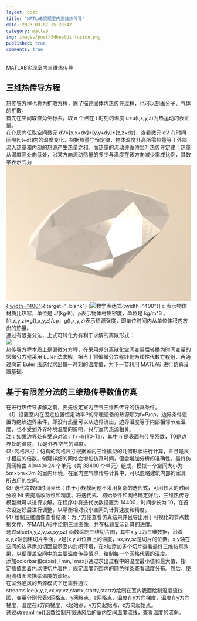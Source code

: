 ```yaml
---
layout: post
title: "MATLAB实现室内三维热传导"
date: 2023-03-07 15:28:47
category: matlab
img: images/post/3dheatdiffusion.png
published: true
comments: true
---
```

MATLAB实现室内三维热传导

<!-- more -->
## 三维热传导方程
热传导方程也称为扩散方程，除了描述固体内热传导过程，也可以刻画分子、气体的扩散。  
首先在空间取直角坐标系，取 n 个点在 t 时刻的温度 u=u(t,x,y,z)为热运动的表征量。  
在介质内任取空间微元 dV=[x,x+dx]\*[y,y+dy]\*[z,z+dz]，查看微元 dV 在时间间隔[t,t+dt]内的温度变化，根据热量守恒定律，物体温度升高所需热量等于外部流入热量和内部的热源产生热量之和。而热量的流动遵循傅里叶热传导定律：热量从温度高处向低处，沿某方向流动热量的多少与温度在该方向减少率成比例，其数学表示式为  
[![gem_reflection](../../images/post/gemshader/gem_reflection.png){:width="400"}](../../images/post/gemshader/gem_reflection.png){:target="_blank"}
[![数学表达式](https://img-blog.csdnimg.cn/bad14eb5bc2d4e719e27e4e9bf521ad3.png){:width="400"}] 
c 表示物体材质比热容，单位是 J/(kg·K)，ρ表示物体材质密度，单位是 kg/m^3 。f(t,x,y,z)=g(t,x,y,z)/cρ，g(t,x,y,z)表示热源强度，即单位时间内从单位体积内放出的热量。   
通过有限差分法，上式可转化为有利于求解的离散形式：  
![](https://img-blog.csdnimg.cn/e6560e32e3fe45049976c9b751422ae8.png)  
热传导方程本质上是偏微分方程，在采用差分离散化空间变量后转换为时间变量的常微分方程采用 Euler 法求解，相当于将偏微分方程转化为线性代数方程组，再通过向前 Euler 法迭代求出每一时刻的温度值，为下一节利用 MATLAB 进行仿真设置基础。  
## 基于有限差分法的三维热传导数值仿真  
在进行热传导求解之前，要先设定室内空气三维热传导的仿真条件。  
（1）设置室内在固定位置恒定功率P的采暖设备的热源项为f=P/cρ。边界条件设置为绝热边界条件，即没有热量可以从边界流出，边界温度等于内部相邻节点温度，也不受到外界环境温度的影响，只与室内热源相关。  
注：如果边界处有受迫对流，f+=h(T0-Ta)，其中 h 是表面热传导系数，T0是边界处的温度，Ta是外界空气的温度。     
(2) 网格尺寸：仿真的网格尺寸根据室内三维模型的几何形状进行计算，并且是尺寸相应的倍数。创建详细的网格会增加仿真时间，但会增加分析的准确性。最终仿真网格由 40×40×24 个单元（共 38400 个单元）组成，模拟一个空间大小为 5m×5m×3m 的室内环境。在室内空气热传导计算中，可以忽略建筑内部的家具所占用的空间。  
(3) 迭代次数和时间步长：由于小规模问题不采用复杂的迭代式，可用较大的时间分段 Nt 去提高收敛性和精度。将迭代式、初始条件和网格确定好后，三维热传导模型就可以进行求解。在程序中将迭代次数设置为 14400，时间步长为 10，在首次设定好后进行调整，以平衡相对较小空间的计算速度和精度。  
(4) 绘制三维图像查看结果：为了方便查看仿真结果并且导出用于可视化的节点数据文件，在MATLAB中绘制三维图像，并在标题显示计算的进度。  
通过slice(x,y,z,v,sx,sy,sz) 函数绘制三维切片图，其中x,y,z为三维数据，沿着x,y,z轴创建切片平面，v是(x,y,z)位置上的温度，sx,sy,sz是切片的位置。x,y轴在空间的边界添加切面显示室内封闭环境，在z轴添加多个切片查看最终三维仿真效果，以便覆盖空间中的主要温度传导情况，绘制每一个网格代表的温度。  
添加colorbar和caxis([Tmin,Tmax])通过求出过程中的温度最小值和最大值，指定插值面着色以使切片着色，规定温度范围内的颜色样条查看温度分布。然后，使用流线图来描绘温度的流场。  
在室外通风的热源模式下还需要通过streamslice(x,y,z,vx,vy,vz,startx,starty,startz)绘制在室内表面绘制温度流线图，变量分别代表x网格点，y网格点，z网格点，温度在x方向梯度，温度在y方向梯度，温度在z方向梯度，x起始点，y方向起始点，z方向起始点。  
通过streamline()函数绘制开窗通风后的室内空间温度流线，查看温度的流向。  



